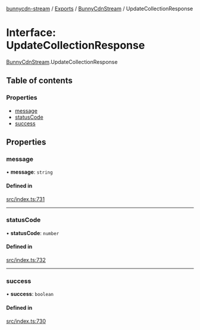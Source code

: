 [bunnycdn-stream](../README.md) / [Exports](../modules.md) / [BunnyCdnStream](../modules/BunnyCdnStream.md) / UpdateCollectionResponse

# Interface: UpdateCollectionResponse

[BunnyCdnStream](../modules/BunnyCdnStream.md).UpdateCollectionResponse

## Table of contents

### Properties

- [message](BunnyCdnStream.UpdateCollectionResponse.md#message)
- [statusCode](BunnyCdnStream.UpdateCollectionResponse.md#statuscode)
- [success](BunnyCdnStream.UpdateCollectionResponse.md#success)

## Properties

### message

• **message**: `string`

#### Defined in

[src/index.ts:731](https://github.com/dan-online/bunnycdn-stream/blob/43fdbc3/src/index.ts#L731)

___

### statusCode

• **statusCode**: `number`

#### Defined in

[src/index.ts:732](https://github.com/dan-online/bunnycdn-stream/blob/43fdbc3/src/index.ts#L732)

___

### success

• **success**: `boolean`

#### Defined in

[src/index.ts:730](https://github.com/dan-online/bunnycdn-stream/blob/43fdbc3/src/index.ts#L730)
